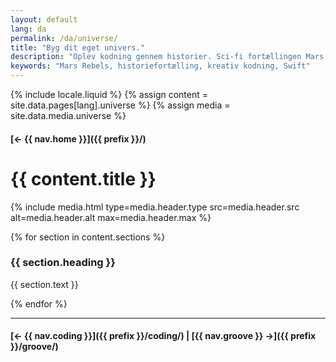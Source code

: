 ```yaml
---
layout: default
lang: da
permalink: /da/universe/
title: "Byg dit eget univers."
description: "Oplev kodning gennem historier. Sci-fi fortællingen Mars Rebels gør læring sjov, kreativ og engagerende."
keywords: "Mars Rebels, historiefortælling, kreativ kodning, Swift"
---
```



{% include locale.liquid %}
{% assign content = site.data.pages[lang].universe %}
{% assign media = site.data.media.universe %}

#### [← {{ nav.home }}]({{ prefix }}/)

# {{ content.title }}

{% include media.html
  type=media.header.type
  src=media.header.src
  alt=media.header.alt
  max=media.header.max
%}

{% for section in content.sections %}
### {{ section.heading }}
{{ section.text }}

{% endfor %}

---

#### [← {{ nav.coding }}]({{ prefix }}/coding/) | [{{ nav.groove }} →]({{ prefix }}/groove/)